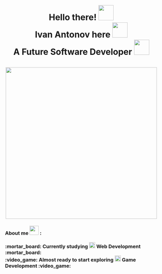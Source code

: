 <h1 align="center">
  Hello there! <img width="50" src="https://raw.githubusercontent.com/iampavangandhi/iampavangandhi/master/gifs/Hi.gif"> <br>
  Ivan Antonov here <img width="50" src="https://c.tenor.com/eT_e-q0D5xoAAAAi/long-livethe-blob-sunglasses.gif"> <br>
  A Future Software Developer <img width="50" src="https://emojipedia-us.s3.amazonaws.com/source/skype/289/man-technologist_1f468-200d-1f4bb.png"> <br> <br> 
  <img width="500"
src="https://64.media.tumblr.com/2d0af9c90d1b1107313cc20bda01548a/tumblr_outwxnanpp1u79o2lo1_1280.gifv"> 
</h1>

<h3 align="left">
    About me <img width="30" src="https://emojipedia-us.s3.dualstack.us-west-1.amazonaws.com/thumbs/120/google/298/man-technologist-light-skin-tone_1f468-1f3fb-200d-1f4bb.png"> : <br> <br>
:mortar_board: Currently studying <img width="20" src="https://seeklogo.com/images/C/c-sharp-c-logo-02F17714BA-seeklogo.com.png"> Web Development :mortar_board: <br>
:video_game: Almost ready to start exploring <img width="20" src="https://cdn.icon-icons.com/icons2/2389/PNG/512/unity_logo_icon_144772.png"> Game Development :video_game:
  
</h3>





<!--
**Vanrektus/Vanrektus** is a ✨ _special_ ✨ repository because its `README.md` (this file) appears on your GitHub profile.

Here are some ideas to get you started:

- 🔭 I’m currently working on ...
- 🌱 I’m currently learning ...
- 👯 I’m looking to collaborate on ...
- 🤔 I’m looking for help with ...
- 💬 Ask me about ...
- 📫 How to reach me: ...
- 😄 Pronouns: ...
- ⚡ Fun fact: ...
-->
